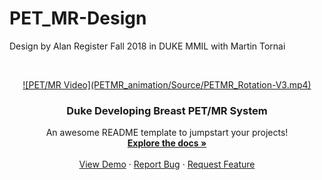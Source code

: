 # PET_MR-Design
Design by Alan Register Fall 2018 in DUKE MMIL with Martin Tornai
 

<!-- PROJECT LOGO -->
<br />
<p align="center">
  <a href="https://github.com/othneildrew/Best-README-Template">
    ![PET/MR Video](PETMR_animation/Source/PETMR_Rotation-V3.mp4)
  </a>

  <h3 align="center">Duke Developing Breast PET/MR System</h3>

  <p align="center">
    An awesome README template to jumpstart your projects!
    <br />
    <a href="https://github.com/othneildrew/Best-README-Template"><strong>Explore the docs »</strong></a>
    <br />
    <br />
    <a href="https://github.com/othneildrew/Best-README-Template">View Demo</a>
    ·
    <a href="https://github.com/othneildrew/Best-README-Template/issues">Report Bug</a>
    ·
    <a href="https://github.com/othneildrew/Best-README-Template/issues">Request Feature</a>
  </p>
</p>